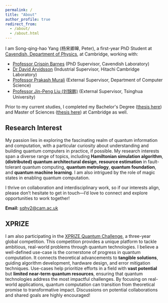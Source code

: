 ```yaml
---
permalink: /
title: "About"
author_profile: true
redirect_from: 
  - /about/
  - /about.html
---
```



I am Song-qing-hao Yang (杨宋卿皞, Peter), a first-year PhD Student at [Cavendish, Department of Physics](https://www.phy.cam.ac.uk/), at Cambridge, working with:

- [Professor Crispin Barnes](https://www.phy.cam.ac.uk/directory/barnesc) (PhD Supervisor, Cavendish Laboratory)
- [Dr David Arvidsson](https://scholar.google.com/citations?hl=en&user=s830IJIAAAAJ&view_op=list_works&sortby=pubdate) (Industrial Supervisor, Hitachi Cambridge Laboratory)
- [Professor Prakash Murali](https://prakashmurali.bitbucket.io/) (External Supervisor, Department of Computer Science)
- [Professor Jin-Peng Liu (刘锦鹏)](https://www.jin-peng-liu.me/) (External Supervisor, Tsinghua University)

Prior to my current studies, I completed my Bachelor's Degree ([thesis here](https://songqinghao-yang.github.io/portfolio/2023-05-01-quantum-dot)) and Master of Sciences ([thesis here](https://songqinghao-yang.github.io/portfolio/2024-07-01-Quantum-Superresolution)) at Cambridge as well.

## Research Interest

My passion lies in exploring the fascinating realm of quantum information and computation, with a particular curiosity about understanding and building quantum computers in practice, if possible. My research interests span a diverse range of topics, including **Hamiltonian simulation algorithm**, **(distributed) quantum architectural design**, **resource estimation** in fault-tolerant quantum computing, **quantum metrology**, **quantum foundation**, and **quantum machine learning**. I am also intrigued by the role of magic states in enabling quantum computation.  

I thrive on collaboration and interdisciplinary work, so if our interests align, please don’t hesitate to get in touch—I’d love to connect and explore opportunities to work together!

**Email:** [sqhy2@cam.ac.uk](mailto:sqhy2@cam.ac.uk)

## XPRIZE

I am also participating in the [XPRIZE Quantum Challenge](https://www.xprize.org/prizes/qc-apps), a three-year global competition. This competition provides a unique platform to tackle ambitious, real-world problems through quantum technologies. I believe a well-defined use-case is the cornerstone of progress in quantum computation. It connects theoretical advancements to **tangible solutions**, guiding algorithm development, hardware design, and error mitigation techniques. Use-cases help prioritize efforts in a field with **vast potential** but **limited near-term quantum resources**, ensuring that quantum technologies address the most impactful challenges. By focusing on real-world applications, quantum computation can transition from theoretical promise to transformative impact. Discussions on potential collaborations and shared goals are highly encouraged!

<div style="width:60%; text-align:center; margin-top:20px;">
  <script type="text/javascript" id="mapmyvisitors" 
          src="//mapmyvisitors.com/map.js?d=0qdFr3JnYfW5aDjM5IgyhfaOvvEo_1oFs4SWNyJMJrM&cl=ffffff&w=a">
  </script>
</div>
